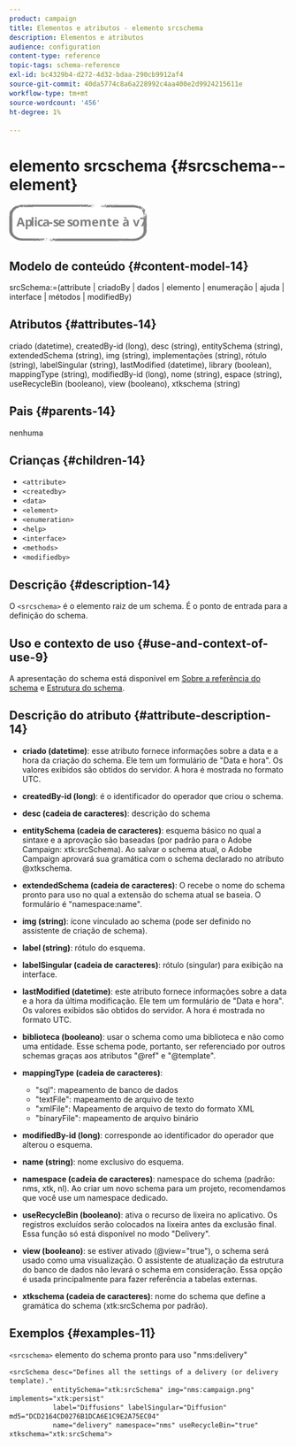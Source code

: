 ```yaml
---
product: campaign
title: Elementos e atributos - elemento srcschema
description: Elementos e atributos
audience: configuration
content-type: reference
topic-tags: schema-reference
exl-id: bc4329b4-d272-4d32-bdaa-290cb9912af4
source-git-commit: 40da5774c8a6a228992c4aa400e2d9924215611e
workflow-type: tm+mt
source-wordcount: '456'
ht-degree: 1%

---
```


# elemento srcschema {#srcschema--element}

![](../../../assets/v7-only.svg)

## Modelo de conteúdo {#content-model-14}

srcSchema:=(attribute | criadoBy | dados | elemento | enumeração | ajuda | interface | métodos | modifiedBy)

## Atributos {#attributes-14}

criado (datetime), createdBy-id (long), desc (string), entitySchema (string), extendedSchema (string), img (string), implementações (string), rótulo (string), labelSingular (string), lastModified (datetime), library (boolean), mappingType (string), modifiedBy-id (long), nome (string), espace (string), useRecycleBin (booleano), view (booleano), xtkschema (string)

## Pais {#parents-14}

nenhuma

## Crianças {#children-14}

* `<attribute>`
* `<createdby>`
* `<data>`
* `<element>`
* `<enumeration>`
* `<help>`
* `<interface>`
* `<methods>`
* `<modifiedby>`

## Descrição {#description-14}

O `<srcschema>` é o elemento raiz de um schema. É o ponto de entrada para a definição do schema.

## Uso e contexto de uso {#use-and-context-of-use-9}

A apresentação do schema está disponível em [Sobre a referência do schema](../../../configuration/using/about-schema-reference.md) e [Estrutura do schema](../../../configuration/using/schema-structure.md).

## Descrição do atributo {#attribute-description-14}

* **criado (datetime)**: esse atributo fornece informações sobre a data e a hora da criação do schema. Ele tem um formulário de &quot;Data e hora&quot;. Os valores exibidos são obtidos do servidor. A hora é mostrada no formato UTC.
* **createdBy-id (long)**: é o identificador do operador que criou o schema.
* **desc (cadeia de caracteres)**: descrição do schema
* **entitySchema (cadeia de caracteres)**: esquema básico no qual a sintaxe e a aprovação são baseadas (por padrão para o Adobe Campaign: xtk:srcSchema). Ao salvar o schema atual, o Adobe Campaign aprovará sua gramática com o schema declarado no atributo @xtkschema.
* **extendedSchema (cadeia de caracteres)**: O recebe o nome do schema pronto para uso no qual a extensão do schema atual se baseia. O formulário é &quot;namespace:name&quot;.
* **img (string)**: ícone vinculado ao schema (pode ser definido no assistente de criação de schema).
* **label (string)**: rótulo do esquema.
* **labelSingular (cadeia de caracteres)**: rótulo (singular) para exibição na interface.
* **lastModified (datetime)**: este atributo fornece informações sobre a data e a hora da última modificação. Ele tem um formulário de &quot;Data e hora&quot;. Os valores exibidos são obtidos do servidor. A hora é mostrada no formato UTC.
* **biblioteca (booleano)**: usar o schema como uma biblioteca e não como uma entidade. Esse schema pode, portanto, ser referenciado por outros schemas graças aos atributos &quot;@ref&quot; e &quot;@template&quot;.
* **mappingType (cadeia de caracteres)**:

   * &quot;sql&quot;: mapeamento de banco de dados
   * &quot;textFile&quot;: mapeamento de arquivo de texto
   * &quot;xmlFile&quot;: Mapeamento de arquivo de texto do formato XML
   * &quot;binaryFile&quot;: mapeamento de arquivo binário

* **modifiedBy-id (long)**: corresponde ao identificador do operador que alterou o esquema.
* **name (string)**: nome exclusivo do esquema.
* **namespace (cadeia de caracteres)**: namespace do schema (padrão: nms, xtk, nl). Ao criar um novo schema para um projeto, recomendamos que você use um namespace dedicado.
* **useRecycleBin (booleano)**: ativa o recurso de lixeira no aplicativo. Os registros excluídos serão colocados na lixeira antes da exclusão final. Essa função só está disponível no modo &quot;Delivery&quot;.
* **view (booleano)**: se estiver ativado (@view=&quot;true&quot;), o schema será usado como uma visualização. O assistente de atualização da estrutura do banco de dados não levará o schema em consideração. Essa opção é usada principalmente para fazer referência a tabelas externas.
* **xtkschema (cadeia de caracteres)**: nome do schema que define a gramática do schema (xtk:srcSchema por padrão).

## Exemplos {#examples-11}

`<srcschema>` elemento do schema pronto para uso &quot;nms:delivery&quot;

```
<srcSchema desc="Defines all the settings of a delivery (or delivery template)."  
           entitySchema="xtk:srcSchema" img="nms:campaign.png" implements="xtk:persist" 
           label="Diffusions" labelSingular="Diffusion" md5="DCD2164CD0276B1DCA6E1C9E2A75EC04"
           name="delivery" namespace="nms" useRecycleBin="true" xtkschema="xtk:srcSchema">
```
